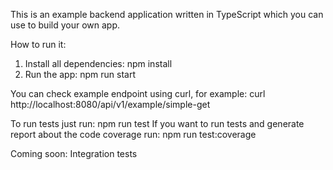 This is an example backend application written in TypeScript which you can use to build your own app.

How to run it:

1. Install all dependencies: npm install
2. Run the app: npm run start

You can check example endpoint using curl, for example:
curl http://localhost:8080/api/v1/example/simple-get

To run tests just run: npm run test
If you want to run tests and generate report about the code coverage run: npm run test:coverage

Coming soon:
Integration tests
